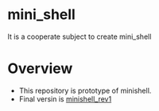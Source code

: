 # mini_shell
It is a cooperate subject to create mini_shell

# Overview
* This repository is prototype of minishell.
* Final versin is [minishell_rev1](https://github.com/minishellakirawchen/minishell_rev1)
